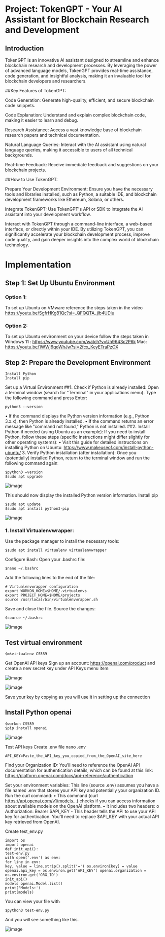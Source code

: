 # Project: TokenGPT - Your AI Assistant for Blockchain Research and Development
## Introduction

TokenGPT is an innovative AI assistant designed to streamline and enhance blockchain research and development processes. By leveraging the power of advanced language models, TokenGPT provides real-time assistance, code generation, and insightful analysis, making it an invaluable tool for blockchain developers and researchers.

##Key Features of TokenGPT:

Code Generation: Generate high-quality, efficient, and secure blockchain code snippets.

Code Explanation: Understand and explain complex blockchain code, making it easier to learn and debug.

Research Assistance: Access a vast knowledge base of blockchain research papers and technical documentation.

Natural Language Queries: Interact with the AI assistant using natural language queries, making it accessible to users of all technical backgrounds.

Real-time Feedback: Receive immediate feedback and suggestions on your blockchain projects.

##How to Use TokenGPT:

Prepare Your Development Environment:
Ensure you have the necessary tools and libraries installed, such as Python, a suitable IDE, and blockchain development frameworks like Ethereum, Solana, or others.

Integrate TokenGPT:
Use TokenGPT's API or SDK to integrate the AI assistant into your development workflow.

Interact with TokenGPT through a command-line interface, a web-based interface, or directly within your IDE.
By utilizing TokenGPT, you can significantly accelerate your blockchain development process, improve code quality, and gain deeper insights into the complex world of blockchain technology.

# Implementation 

## Step 1: Set Up Ubuntu Environment
### Option 1:
To set up Ubuntu on VMware reference the steps taken in the video
 https://youtu.be/SgfrHKg81Qc?si=_QFQQTA_jlb4UDiu
### Option 2: 
To set up Ubuntu environment on your device follow the steps taken in 
Windows 11 : https://www.youtube.com/watch?v=Uh9643c2P6k
Mac: https://youtu.be/1WWj6qoWhJw?si=2fcx_KeyETraPzOX

## Step 2: Prepare the Development Environment 
```
Install Python
Install pip
```
Set up a Virtual Environment
##1.	Check if Python is already installed:
Open a terminal window (search for "Terminal" in your applications menu).
Type the following command and press Enter:
```
python3 --version
```
•	If the command displays the Python version information (e.g., Python 3.x.x), then Python is already installed.
•	If the command returns an error message like "command not found," Python is not installed.
##2.	Install Python if needed (using Ubuntu as an example):
If you need to install Python, follow these steps (specific instructions might differ slightly for other operating systems):
•	Visit this guide for detailed instructions on installing Python on Ubuntu: https://www.makeuseof.com/install-python-ubuntu/
3.	Verify Python installation (after installation):
Once you (potentially) installed Python, return to the terminal window and run the following command again:
```
$python3 –version
$sudo apt upgrade
```

![image](https://github.com/user-attachments/assets/8b963275-56cb-48bc-940b-fed0963c41a9)


This should now display the installed Python version information.
Install pip 
```
$sudo apt update 
$sudo apt install python3-pip
```

![image](https://github.com/user-attachments/assets/28551087-a213-49ee-8661-c8c27417772a)



### 1. Install Virtualenvwrapper: 
Use the package manager to install the necessary tools: 
```
$sudo apt install virtualenv virtualenvwrapper
```
 
Configure Bash: 
Open your .bashrc file: 
```
$nano ~/.bashrc
```
Add the following lines to the end of the file: 
```
# Virtualenvwrapper configuration
export WORKON_HOME=$HOME/.virtualenvs
export PROJECT_HOME=$HOME/projects
source /usr/local/bin/virtualenvwrapper.sh
```
Save and close the file.
Source the changes: 

```
$source ~/.bashrc
```

![image](https://github.com/user-attachments/assets/752c0dd1-46c4-43bb-9659-e39020011c1d)


## Test virtual environment 
```
$mkvirtualenv CS589
``` 
Get OpenAI API keys Sign up an account: https://openai.com/product and create a new secret key under API Keys menu item
 
![image](https://github.com/user-attachments/assets/2683034c-2544-4def-b12f-c624591e3c2d)


![image](https://github.com/user-attachments/assets/e6a9f0a1-a760-4a09-9325-4c6bdb94f863)


Save your key by copying as you will use it in setting up the connection



## Install Python openai 
``` 
$workon CS589 
$pip install openai
```

![image](https://github.com/user-attachments/assets/803a23c4-1173-45d2-9a11-e8ae529ab90f)

Test API keys Create .env file nano .env
```
API_KEY=Paste_the_API_key_you_copied_from_the_OpenAI_site_here 
```

Find your Organization ID: You'll need to reference the OpenAI API documentation for authentication details, which can be found at this link: https://platform.openai.com/docs/api-reference/authentication

Set your environment variables: This line (source .env) assumes you have a file named .env that stores your API key and potentially your organization ID. 
Run the curl command: 
•	This command (curl https://api.openai.com/v1/models...) checks if you can access information about available models on the OpenAI platform.
•	It includes two headers: 
o	Authorization: Bearer $API_KEY - This header tells the API to use your API key for authentication. You'll need to replace $API_KEY with your actual API key retrieved from OpenAI.

 
Create test_env.py 
```
import os 
import openai
def init_api():
test-env.py
with open('.env') as env:
for line in env:
key, value = line.strip().split('=') os.environ[key] = value
openai.api_key = os.environ.get('API_KEY') openai.organization = os.environ.get('ORG_ID')
init_api()
models openai.Model.list()
print('Models:')
print(models)
```

You can view your file with 
```
$python3 test-env.py
```
And you will see something like this.

![image](https://github.com/user-attachments/assets/7eef1312-065a-48ea-adfb-852dff7c3f0e)




